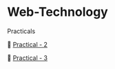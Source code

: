 # Web-Technology
Practicals

🎯 [Practical - 2](/Practical%20-%202/)


🎯 [Practical - 3](/Practical%20-%203/)
